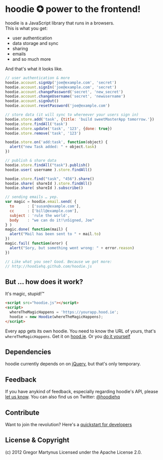 hoodie ✪ power to the frontend!
===============================

hoodie is a JavaScript library that runs in a browsers.  
This is what you get:

* user authentication
* data storage and sync
* sharing
* emails
* and so much more

And that's what it looks like.

```javascript
// user authentication & more
hoodie.account.signUp('joe@example.com', 'secret')
hoodie.account.signIn('joe@example.com', 'secret')
hoodie.account.changePassword('secret', 'new_secret')
hoodie.account.changeUsername('secret', 'newusername')
hoodie.account.signOut()
hoodie.account.resetPassword('joe@example.com')

// store data (it will sync to whereever your users sign in)
hoodie.store.add('task', {title: 'build sweetMasterApp tomorrow.'})
hoodie.store.findAll('task')
hoodie.store.update('task', '123', {done: true})
hoodie.store.remove('task', '123')

hoodie.store.on('add:task', function(object) {
  alert("new Task added: " + object.task)
})

// publish & share data
hoodie.store.findAll("task").publish()
hoodie.user( username ).store.findAll()

hoodie.store.find("task", "456").share()
hoodie.share( shareId ).store.findAll()
hoodie.share( shareId ).subscribe()

// sending emails … yep.
var magic = hoodie.email.send( {
  to      : ['susan@example.com'],
  cc      : ['bill@example.com'],
  subject : 'rule the world',
  body    : "we can do it!\nSigned, Joe"
} )
magic.done( function(mail) { 
  alert("Mail has been sent to " + mail.to)
})
magic.fail( function(eror) { 
  alert("Sory, but something went wrong: " + error.reason)
})

// Like what you see? Good. Because we got more:
// http://hoodiehq.github.com/hoodie.js
```


But … how does it work?
-----------------------

It's magic, stupid!™ 

```html
<script src="hoodie.js"></script>
<script>
  whereTheMagicHappens = 'https://yourapp.hood.ie';
  hoodie = new Hoodie(whereTheMagicHappens);
</script>
```

Every app gets its own hoodie. You need to know the URL of yours, that's `whereTheMagicHappens`.
Get it on [hood.ie](http://hood.ie). Or you [do it yourself](https://github.com/hoodiehq/hoodie-app)


Dependencies
------------

hoodie currently depends on on [jQuery](http://jquery.com), but that's only temporary. 


Feedback
--------

If you have anykind of feedback, especially regarding hoodie's API, please [let us know](https://github.com/hoodiehq/hoodie.js/issues). You can also find us on Twitter: [@hoodiehq](https://twitter.com/hoodiehq)


Contribute
----------

Want to join the revolution? Here's a [quickstart for developers](https://github.com/hoodiehq/hoodie.js/blob/master/quickstart_for_developers.md)


License & Copyright
-------------------

(c) 2012 Gregor Martynus
Licensed under the Apache License 2.0.